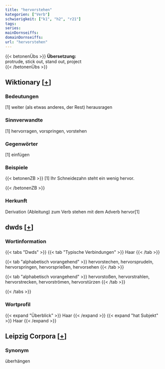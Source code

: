 ```yaml
---
title: "hervorstehen"
kategorien: ["Verb"]
schwierigkeit: ["k1", "h2", "r21"]
tags:
series:
mainDornseiffs:
domainDornseiffs:
url: "hervorstehen"
---
```


{{< betonenÜbs >}}
**Übersetzung:**  
protrude, stick out, stand  out, project  
{{< /betonenÜbs >}}

## Wiktionary [[+](https://de.wiktionary.org/wiki/hervorstehen)]

### Bedeutungen
[1] weiter (als etwas anderes, der Rest) herausragen  

### Sinnverwandte
[1] hervorragen, vorspringen, vorstehen  

### Gegenwörter
[1] einfügen  

### Beispiele
{{< betonenZB >}}
[1] Ihr Schneidezahn steht ein wenig hervor.  

{{< /betonenZB >}}
### Herkunft
Derivation (Ableitung) zum Verb stehen mit dem Adverb hervor[1]  



## dwds [[+](https://www.dwds.de/wb/hervorstehen)]

### Wortinformation
{{< tabs "Dwds" >}}
{{< tab "Typische Verbindungen" >}}
Haar
{{< /tab >}}

{{< tab "alphabetisch vorangehend" >}}
hervorstechen, hervorsprudeln, hervorspringen, hervorsprießen, hervorsehen
{{< /tab >}}

{{< tab "alphabetisch vorangehend" >}}
hervorstoßen, hervorstrahlen, hervorstrecken, hervorströmen, hervorstürzen
{{< /tab >}}

{{< /tabs >}}

### Wortprofil
{{< expand "Überblick" >}} Haar {{< /expand >}}
{{< expand "hat Subjekt" >}} Haar {{< /expand >}}

## Leipzig Corpora [[+](https://corpora.uni-leipzig.de/en/res?word=hervorstehen&corpusId=deu_newscrawl-public_2018)]


### Synonym
überhängen

